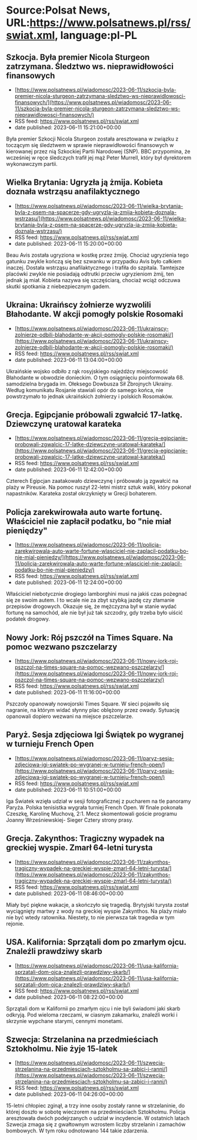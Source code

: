 # Source:Polsat News, URL:https://www.polsatnews.pl/rss/swiat.xml, language:pl-PL

## Szkocja. Była premier Nicola Sturgeon zatrzymana. Śledztwo ws. nieprawidłowości finansowych
 - [https://www.polsatnews.pl/wiadomosc/2023-06-11/szkocja-byla-premier-nicola-sturgeon-zatrzymana-sledztwo-ws-nieprawidlowosci-finansowych/](https://www.polsatnews.pl/wiadomosc/2023-06-11/szkocja-byla-premier-nicola-sturgeon-zatrzymana-sledztwo-ws-nieprawidlowosci-finansowych/)
 - RSS feed: https://www.polsatnews.pl/rss/swiat.xml
 - date published: 2023-06-11 15:21:00+00:00

Była premier Szkocji Nicola Sturgeon została aresztowana w związku z toczącym się śledztwem w sprawie nieprawidłowości finansowych w kierowanej przez nią Szkockiej Partii Narodowej (SNP). BBC przypomina, że wcześniej w ręce śledczych trafił jej mąż Peter Murrell, który był dyrektorem wykonawczym partii.

## Wielka Brytania: Ugryzła ją żmija. Kobieta doznała wstrząsu anafilaktycznego
 - [https://www.polsatnews.pl/wiadomosc/2023-06-11/wielka-brytania-byla-z-psem-na-spacerze-gdy-ugryzla-ja-zmija-kobieta-doznala-wstrzasu/](https://www.polsatnews.pl/wiadomosc/2023-06-11/wielka-brytania-byla-z-psem-na-spacerze-gdy-ugryzla-ja-zmija-kobieta-doznala-wstrzasu/)
 - RSS feed: https://www.polsatnews.pl/rss/swiat.xml
 - date published: 2023-06-11 15:20:00+00:00

Beau Avis została ugryziona w kostkę przez żmiję. Chociaż ugryzienia tego gatunku zwykle kończą się bez szwanku w przypadku Avis było całkiem inaczej. Dostała wstrząsu anafilaktycznego i trafiła do szpitala. Tamtejsze placówki zwykle nie posiadają odtrutki przeciw ugryzieniom żmij, ten jednak ją miał. Kobieta nazywa się szczęściarą, chociaż wciąż odczuwa skutki spotkania z niebezpiecznym gadem.

## Ukraina: Ukraińscy żołnierze wyzwolili Błahodante. W akcji pomogły polskie Rosomaki
 - [https://www.polsatnews.pl/wiadomosc/2023-06-11/ukrainscy-zolnierze-odbili-blahodante-w-akcji-pomogly-polskie-rosomaki/](https://www.polsatnews.pl/wiadomosc/2023-06-11/ukrainscy-zolnierze-odbili-blahodante-w-akcji-pomogly-polskie-rosomaki/)
 - RSS feed: https://www.polsatnews.pl/rss/swiat.xml
 - date published: 2023-06-11 13:04:00+00:00

Ukraińskie wojsko odbiło z rąk rosyjskiego najeźdźcy miejscowość Błahodante w obwodzie donieckim. O tym osiągnięciu poinformowała 68. samodzielna brygada im. Ołeksego Dowbusza Sił Zbrojnych Ukrainy. Według komunikatu Rosjanie stawiali opór do samego końca, nie powstrzymało to jednak ukraińskich żołnierzy i polskich Rosomaków.

## Grecja. Egipcjanie próbowali zgwałcić 17-latkę. Dziewczynę uratował karateka
 - [https://www.polsatnews.pl/wiadomosc/2023-06-11/grecja-egipcjanie-probowali-zgwalcic-17-latke-dziewczyne-uratowal-karateka/](https://www.polsatnews.pl/wiadomosc/2023-06-11/grecja-egipcjanie-probowali-zgwalcic-17-latke-dziewczyne-uratowal-karateka/)
 - RSS feed: https://www.polsatnews.pl/rss/swiat.xml
 - date published: 2023-06-11 12:42:00+00:00

Czterech Egipcjan zaatakowało dziewczynę i próbowało ją zgwałcić na plaży w Pireusie. Na pomoc ruszył 22-letni mistrz sztuk walki, który pokonał napastników. Karateka został okrzyknięty w Grecji bohaterem.

## Policja zarekwirowała auto warte fortunę. Właściciel nie zapłacił podatku, bo "nie miał pieniędzy"
 - [https://www.polsatnews.pl/wiadomosc/2023-06-11/policja-zarekwirowala-auto-warte-fortune-wlasciciel-nie-zaplacil-podatku-bo-nie-mial-pieniedzy/](https://www.polsatnews.pl/wiadomosc/2023-06-11/policja-zarekwirowala-auto-warte-fortune-wlasciciel-nie-zaplacil-podatku-bo-nie-mial-pieniedzy/)
 - RSS feed: https://www.polsatnews.pl/rss/swiat.xml
 - date published: 2023-06-11 12:24:00+00:00

Właściciel niebotycznie drogiego lamborghini musi na jakiś czas pożegnać się ze swoim autem. I to wcale nie za zbyt szybką jazdę czy złamanie przepisów drogowych. Okazuje się, że mężczyzna był w stanie wydać fortunę na samochód, ale nie był już tak szczodry, gdy trzeba było uiścić podatek drogowy.

## Nowy Jork: Rój pszczół na Times Square. Na pomoc wezwano pszczelarzy
 - [https://www.polsatnews.pl/wiadomosc/2023-06-11/nowy-jork-roj-pszczol-na-times-square-na-pomoc-wezwano-pszczelarzy/](https://www.polsatnews.pl/wiadomosc/2023-06-11/nowy-jork-roj-pszczol-na-times-square-na-pomoc-wezwano-pszczelarzy/)
 - RSS feed: https://www.polsatnews.pl/rss/swiat.xml
 - date published: 2023-06-11 11:16:00+00:00

Pszczoły opanowały nowojorski Times Square. W sieci pojawiło się nagranie, na którym widać słynny plac oblężony przez owady. Sytuację opanowali dopiero wezwani na miejsce pszczelarze.

## Paryż. Sesja zdjęciowa Igi Świątek po wygranej w turnieju French Open
 - [https://www.polsatnews.pl/wiadomosc/2023-06-11/paryz-sesja-zdjeciowa-igi-swiatek-po-wygranej-w-turnieju-french-open/](https://www.polsatnews.pl/wiadomosc/2023-06-11/paryz-sesja-zdjeciowa-igi-swiatek-po-wygranej-w-turnieju-french-open/)
 - RSS feed: https://www.polsatnews.pl/rss/swiat.xml
 - date published: 2023-06-11 10:51:00+00:00

Iga Światek wzięła udział w sesji fotograficznej z pucharem na tle panoramy Paryża. Polska tenisistka wygrała turniej French Open. W finale pokonała Czeszkę, Karolinę Muchovą, 2:1. Mecz skomentowali goście programu Joanny Wrześniewskiej- Sieger Cztery strony prasy.

## Grecja. Zakynthos: Tragiczny wypadek na greckiej wyspie. Zmarł 64-letni turysta
 - [https://www.polsatnews.pl/wiadomosc/2023-06-11/zakynthos-tragiczny-wypadek-na-greckiej-wyspie-zmarl-64-letni-turysta/](https://www.polsatnews.pl/wiadomosc/2023-06-11/zakynthos-tragiczny-wypadek-na-greckiej-wyspie-zmarl-64-letni-turysta/)
 - RSS feed: https://www.polsatnews.pl/rss/swiat.xml
 - date published: 2023-06-11 08:46:00+00:00

Miały być piękne wakacje, a skończyło się tragedią. Brytyjski turysta został wyciągnięty martwy z wody na greckiej wyspie Zakynthos. Na plaży miało nie być wtedy ratownika. Niestety, to nie pierwsza tak tragedia w tym rejonie.

## USA. Kalifornia: Sprzątali dom po zmarłym ojcu. Znaleźli prawdziwy skarb
 - [https://www.polsatnews.pl/wiadomosc/2023-06-11/usa-kalifornia-sprzatali-dom-ojca-znalezli-prawdziwy-skarb/](https://www.polsatnews.pl/wiadomosc/2023-06-11/usa-kalifornia-sprzatali-dom-ojca-znalezli-prawdziwy-skarb/)
 - RSS feed: https://www.polsatnews.pl/rss/swiat.xml
 - date published: 2023-06-11 08:22:00+00:00

Sprzątali dom w Kalifornii po zmarłym ojcu i nie byli świadomi jaki skarb odkryją. Pod wieloma rzeczami, w ciasnym zakamarku, znaleźli worki i skrzynie wypchane starymi, cennymi monetami.

## Szwecja: Strzelanina na przedmieściach Sztokholmu. Nie żyje 15-latek
 - [https://www.polsatnews.pl/wiadomosc/2023-06-11/szwecja-strzelanina-na-przedmiesciach-sztokholmu-sa-zabici-i-ranni/](https://www.polsatnews.pl/wiadomosc/2023-06-11/szwecja-strzelanina-na-przedmiesciach-sztokholmu-sa-zabici-i-ranni/)
 - RSS feed: https://www.polsatnews.pl/rss/swiat.xml
 - date published: 2023-06-11 04:26:00+00:00

15-letni chłopiec zginął, a trzy inne osoby zostały ranne w strzelaninie, do której doszło w sobotę wieczorem na przedmieściach Sztokholmu. Policja aresztowała dwóch podejrzanych o udział w incydencie. W ostatnich latach Szwecja zmaga się z gwałtownym wzrostem liczby strzelanin i zamachów bombowych. W tym roku odnotowano 144 takie zdarzenia.

